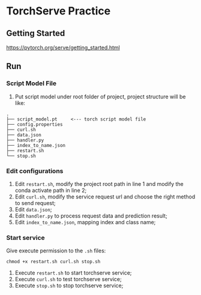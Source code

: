 # TorchServe Practice

## Getting Started

https://pytorch.org/serve/getting_started.html

## Run

### Script Model File

1. Put script model under root folder of project, project structure will be like:

```text
.  
├── script_model.pt     <--- torch script model file  
├── config.properties  
├── curl.sh  
├── data.json  
├── handler.py  
├── index_to_name.json  
├── restart.sh  
└── stop.sh  
```

### Edit configurations

1. Edit `restart.sh`, modify the project root path in line 1 and modify the conda activate path in line 2;
2. Edit `curl.sh`, modify the service request url and choose the right method to send request;
3. Edit `data.json`;
4. Edit `handler.py` to process request data and prediction result;
5. Edit `index_to_name.json`, mapping index and class name;

### Start service

Give execute permission to the `.sh` files:

```shell
chmod +x restart.sh curl.sh stop.sh
```

1. Execute `restart.sh` to start torchserve service;
2. Execute `curl.sh` to test torchserve service;
3. Execute `stop.sh` to stop torchserve service;
